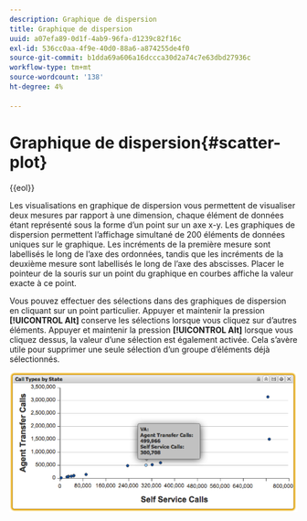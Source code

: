 ```yaml
---
description: Graphique de dispersion
title: Graphique de dispersion
uuid: a07efa89-0d1f-4ab9-96fa-d1239c82f16c
exl-id: 536cc0aa-4f9e-40d0-88a6-a874255de4f0
source-git-commit: b1dda69a606a16dccca30d2a74c7e63dbd27936c
workflow-type: tm+mt
source-wordcount: '138'
ht-degree: 4%

---
```


# Graphique de dispersion{#scatter-plot}

{{eol}}

Les visualisations en graphique de dispersion vous permettent de visualiser deux mesures par rapport à une dimension, chaque élément de données étant représenté sous la forme d’un point sur un axe x-y. Les graphiques de dispersion permettent l’affichage simultané de 200 éléments de données uniques sur le graphique. Les incréments de la première mesure sont labellisés le long de l’axe des ordonnées, tandis que les incréments de la deuxième mesure sont labellisés le long de l’axe des abscisses. Placer le pointeur de la souris sur un point du graphique en courbes affiche la valeur exacte à ce point.

Vous pouvez effectuer des sélections dans des graphiques de dispersion en cliquant sur un point particulier. Appuyer et maintenir la pression **[!UICONTROL Alt]** conserve les sélections lorsque vous cliquez sur d’autres éléments. Appuyer et maintenir la pression **[!UICONTROL Alt]** lorsque vous cliquez dessus, la valeur d’une sélection est également activée. Cela s’avère utile pour supprimer une seule sélection d’un groupe d’éléments déjà sélectionnés.

![](assets/scatter_plot.png)
